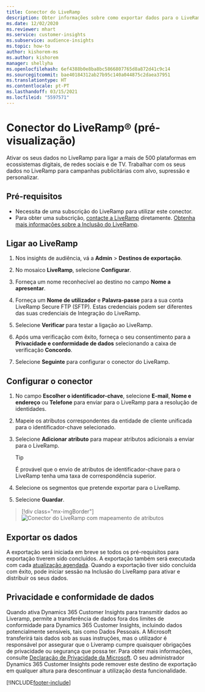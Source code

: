 ```yaml
---
title: Conector do LiveRamp
description: Obter informações sobre como exportar dados para o LiveRamp.
ms.date: 12/02/2020
ms.reviewer: mhart
ms.service: customer-insights
ms.subservice: audience-insights
ms.topic: how-to
author: kishorem-ms
ms.author: kishorem
manager: shellyha
ms.openlocfilehash: 6ef4388b0e8ba8bc5866807765d8a872d41c9c14
ms.sourcegitcommit: bae40184312ab27b95c140a044875c2daea37951
ms.translationtype: HT
ms.contentlocale: pt-PT
ms.lasthandoff: 03/15/2021
ms.locfileid: "5597571"
---
```

# <a name="liverampreg-connector-preview"></a>Conector do LiveRamp&reg; (pré-visualização)

Ativar os seus dados no LiveRamp para ligar a mais de 500 plataformas em ecossistemas digitais, de redes sociais e de TV. Trabalhar com os seus dados no LiveRamp para campanhas publicitárias com alvo, supressão e personalizar.

## <a name="prerequisites"></a>Pré-requisitos

- Necessita de uma subscrição do LiveRamp para utilizar este conector.
- Para obter uma subscrição, [contacte a LiveRamp](https://liveramp.com/contact/) diretamente. [Obtenha mais informações sobre a Inclusão do LiveRamp](https://liveramp.com/our-platform/data-onboarding/).

## <a name="connect-to-liveramp"></a>Ligar ao LiveRamp

1. Nos insights de audiência, vá a **Admin** > **Destinos de exportação**.

1. No mosaico **LiveRamp**, selecione **Configurar**.

1. Forneça um nome reconhecível ao destino no campo **Nome a apresentar**.

1. Forneça um **Nome de utilizador** e **Palavra-passe** para a sua conta LiveRamp Secure FTP (SFTP).
Estas credenciais podem ser diferentes das suas credenciais de Integração do LiveRamp.

1. Selecione **Verificar** para testar a ligação ao LiveRamp.

1. Após uma verificação com êxito, forneça o seu consentimento para a **Privacidade e conformidade de dados** selecionando a caixa de verificação **Concordo**.

1. Selecione **Seguinte** para configurar o conector do LiveRamp.

## <a name="configure-the-connector"></a>Configurar o conector

1. No campo **Escolher o identificador-chave**, selecione **E-mail**, **Nome e endereço** ou **Telefone** para enviar para o LiveRamp para a resolução de identidades.

1. Mapeie os atributos correspondentes da entidade de cliente unificada para o identificador-chave selecionado.

1. Selecione **Adicionar atributo** para mapear atributos adicionais a enviar para o LiveRamp.

   > [!TIP]
   > É provável que o envio de atributos de identificador-chave para o LiveRamp tenha uma taxa de correspondência superior.

1. Selecione os segmentos que pretende exportar para o LiveRamp.

1. Selecione **Guardar**.

> [!div class="mx-imgBorder"]
> ![Conector do LiveRamp com mapeamento de atributos](media/export-liveramp-segments.png "Conector do LiveRamp com mapeamento de atributos")

## <a name="export-the-data"></a>Exportar os dados

A exportação será iniciada em breve se todos os pré-requisitos para exportação tiverem sido concluídos. A exportação também será executada com cada [atualização agendada](system.md#schedule-tab).
Quando a exportação tiver sido concluída com êxito, pode iniciar sessão na Inclusão do LiveRamp para ativar e distribuir os seus dados.

## <a name="data-privacy-and-compliance"></a>Privacidade e conformidade de dados

Quando ativa Dynamics 365 Customer Insights para transmitir dados ao Liveramp, permite a transferência de dados fora dos limites de conformidade para Dynamics 365 Customer Insights, incluindo dados potencialmente sensíveis, tais como Dados Pessoais. A Microsoft transferirá tais dados sob as suas instruções, mas o utilizador é responsável por assegurar que o Liveramp cumpre quaisquer obrigações de privacidade ou segurança que possa ter. Para obter mais informações, consulte [Declaração de Privacidade da Microsoft](https://go.microsoft.com/fwlink/?linkid=396732).
O seu administrador Dynamics 365 Customer Insights pode remover este destino de exportação em qualquer altura para descontinuar a utilização desta funcionalidade.

[!INCLUDE[footer-include](../includes/footer-banner.md)]
